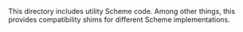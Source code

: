 This directory includes utility Scheme code. Among other things, this
provides compatibility shims for different Scheme implementations.
